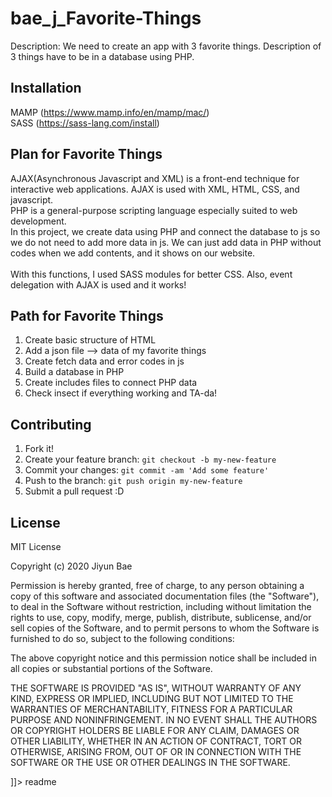 # bae_j_Favorite-Things

<snippet>
  <content><![CDATA[
# ${1:Favaorite Things}

Description: We need to create an app with 3 favorite things. Description of 3 things have to be in a database using PHP.

## Installation

MAMP (https://www.mamp.info/en/mamp/mac/) <br>
SASS (https://sass-lang.com/install)

## Plan for Favorite Things

AJAX(Asynchronous Javascript and XML) is a front-end technique for interactive web applications. AJAX is used with XML, HTML, CSS, and javascript. <br>
PHP is a general-purpose scripting language especially suited to web development. <br>
In this project, we create data using PHP and connect the database to js so we do not need to add more data in js. We can just add data in PHP without codes when we add contents, and it shows on our website. <br><br>
With this functions, I used SASS modules for better CSS. Also, event delegation with AJAX is used and it works!

## Path for Favorite Things

1. Create basic structure of HTML
2. Add a json file --> data of my favorite things
3. Create fetch data and error codes in js
4. Build a database in PHP
5. Create includes files to connect PHP data
6. Check insect if everything working and TA-da!

## Contributing

1. Fork it!
2. Create your feature branch: `git checkout -b my-new-feature`
3. Commit your changes: `git commit -am 'Add some feature'`
4. Push to the branch: `git push origin my-new-feature`
5. Submit a pull request :D

## License

MIT License

Copyright (c) 2020 Jiyun Bae

Permission is hereby granted, free of charge, to any person obtaining a copy
of this software and associated documentation files (the "Software"), to deal
in the Software without restriction, including without limitation the rights
to use, copy, modify, merge, publish, distribute, sublicense, and/or sell
copies of the Software, and to permit persons to whom the Software is
furnished to do so, subject to the following conditions:

The above copyright notice and this permission notice shall be included in all
copies or substantial portions of the Software.

THE SOFTWARE IS PROVIDED "AS IS", WITHOUT WARRANTY OF ANY KIND, EXPRESS OR
IMPLIED, INCLUDING BUT NOT LIMITED TO THE WARRANTIES OF MERCHANTABILITY,
FITNESS FOR A PARTICULAR PURPOSE AND NONINFRINGEMENT. IN NO EVENT SHALL THE
AUTHORS OR COPYRIGHT HOLDERS BE LIABLE FOR ANY CLAIM, DAMAGES OR OTHER
LIABILITY, WHETHER IN AN ACTION OF CONTRACT, TORT OR OTHERWISE, ARISING FROM,
OUT OF OR IN CONNECTION WITH THE SOFTWARE OR THE USE OR OTHER DEALINGS IN THE
SOFTWARE.

]]></content>
  <tabTrigger>readme</tabTrigger>
</snippet>
